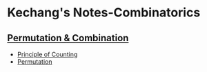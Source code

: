 # Kechang's Notes-Combinatorics

## [Permutation & Combination](https://github.com/kechangdev/Kechang-s-Notes-Combinatorics/tree/main/Permutation%20%26%20Combination)
- [Principle of Counting](https://github.com/kechangdev/Kechang-s-Notes-Combinatorics/blob/main/Permutation%20%26%20Combination/1.00-Principle%20of%20Counting.md)
- [Permutation](https://github.com/kechangdev/Kechang-s-Notes-Combinatorics/blob/main/Permutation%20%26%20Combination/1.01-Permutation.md)

